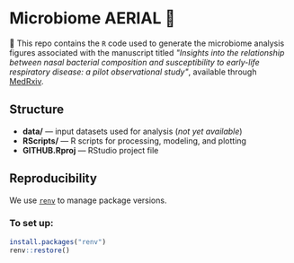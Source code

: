 # Microbiome AERIAL 🧬 

📌 This repo contains the `R` code used to generate the microbiome analysis figures associated with the manuscript titled  *"Insights into the relationship between nasal bacterial composition and susceptibility to early-life respiratory disease: a pilot observational study"*, available through [MedRxiv](https://www.medrxiv.org/content/10.1101/2025.08.16.25333459v1).

## Structure
- **data/** — input datasets used for analysis (*not yet available*)  
- **RScripts/** — R scripts for processing, modeling, and plotting  
- **GITHUB.Rproj** — RStudio project file  

## Reproducibility
We use [`renv`](https://rstudio.github.io/renv/) to manage package versions.

### To set up:
```r
install.packages("renv")
renv::restore()
